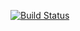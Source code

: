 [![Build Status](https://travis-ci.org/fraynjo/logic_gates.svg?branch=master)](https://travis-ci.org/fraynjo/logic_gates)